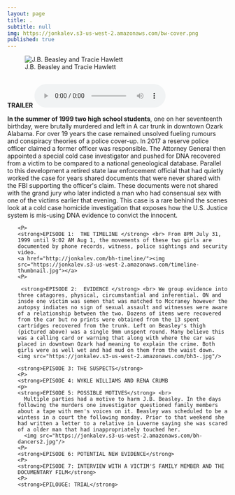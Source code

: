 ```yaml
---
layout: page
title: .
subtitle: null
img: https://jonkalev.s3-us-west-2.amazonaws.com/bw-cover.png
published: true
---
```


<figure>
<img src="https://jonkalev.s3-us-west-2.amazonaws.com/cbh.jpg" alt=" J.B. Beasley and Tracie Hawlett">
  <figcaption>J.B. Beasley and Tracie Hawlett</figcaption>
  </figure>
<br />
  <strong>TRAILER</strong>
<audio controls>
  <source src="https://jonkalev.s3-us-west-2.amazonaws.com/trailer.ogg" type="audio/ogg">
  <source src="https://jonkalev.s3-us-west-2.amazonaws.com/trailer.mp3" type="audio/mpeg">
Your browser does not support the audio element.
</audio>
<p>

<strong>In the summer of 1999 two high school students</strong>, one on her seventeenth birthday, were brutally murdered and left in A car trunk in downtown Ozark Alabama. For over 19 years the case remained unsolved fueling rumours and conspiracy theories of a police cover-up. In 2017 a reserve police officer claimed a former officer was responsible. The Attorney General then appointed a special cold case investigator and pushed for DNA recovered from a victim to be compared to a national geneological database. Parallel to this development a retired state law enforcement official that had quietly worked the case for years shared documents that were never shared with the FBI supporting the officer's claim. These documents were not shared with the grand jury who later indicted a man who had consensual sex with one of the victims earlier that evening.
    This case is a rare behind the scenes look at a cold case homicide investigation that exposes how the U.S. Justice system is mis-using DNA evidence to convict the innocent.
    <P>
  <ul>
  
    <P>
    <strong>EPISODE 1:  THE TIMELINE </strong> <br> From 8PM July 31, 1999 until 9:02 AM Aug 1, the movements of these two girls are documented by phone records, witness, police sightings and security video.  
    <a href="http://jonkalev.com/bh-timeline/"><img src="https://jonkalev.s3-us-west-2.amazonaws.com/timeline-thumbnail.jpg"></a>
    <P>
 
     <strong>EPISODE 2:  EVIDENCE </strong> <br> We group evidence into three catagores, physical, circumstantial and inferential. ON and insde one victim was semen that was matched to Mccraney however the autopsy indiates no sign of sexual assault and witnesses were aware of a relationship between the two. Dozens of items were recovered from the car but no prints were obtained from the 13 spent cartridges recovered from the trunk. Left on Beasley's thigh (pictured above) was a single 9mm unspent round. Many believe this was a calling card or warning that along with where the car was placed in downtown Ozark had meaning to explain the crime. Both girls were as well wet and had mud on them from the waist down.  
    <img src="https://jonkalev.s3-us-west-2.amazonaws.com/bh3-.jpg"/>
  
    <strong>EPISODE 3: THE SUSPECTS</strong>
    <P>
    <strong>EPISODE 4: WYKLE WILLIAMS AND RENA CRUMB
    <p>
    <strong>EPISODE 5: POSSIBLE MOTIVES</strong> <br> 
      Multiple parties had a motive to harm J.B. Beasley. In the days following the murders one investigator questioned family members about a tape with men's voices on it. Beasley was scheduled to be a wintess in a court the following monday. Prior to that weekend she had written a letter to a relative in Luverne saying she was scared of a older man that had inappropriately touched her. 
      <img src="https://jonkalev.s3-us-west-2.amazonaws.com/bh-dancers2.jpg"/>
    <P>
    <strong>EPISODE 6: POTENTIAL NEW EVIDENCE</strong>
    <P>
    <strong>EPISODE 7: INTERVIEW WITH A VICTIM'S FAMILY MEMBER AND THE DOCUMENTARY FILM</strong>
    <P>
    <strong>EPILOUGE: TRIAL</strong>

   
